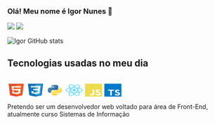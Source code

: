 ### Olá! Meu nome é Igor Nunes 👾

  <a href="https://www.linkedin.com/in/igor-nunes-1392782b4/" target="_blank"><img src="https://img.shields.io/badge/-LinkedIn-%230077B5?style=for-the-badge&logo=linkedin&logoColor=white" target="_blank"></a> 
  <a href = "mailto:igornunesle@gmail.com"><img src="https://img.shields.io/badge/-Gmail-%23333?style=for-the-badge&logo=gmail&logoColor=white" target="_blank"></a>

  ![Igor GitHub stats](https://github-readme-stats.vercel.app/api?username=igornunes-dev&show_icons=true&theme=radical)

  ## Tecnologias usadas no meu dia

<div style="display:inline-block"><br/>
  <img align="center" alt="igor-HTML" height="30" width="40" src="https://raw.githubusercontent.com/devicons/devicon/master/icons/html5/html5-original.svg">
  <img align="center" alt="igor-CSS" height="30" width="40" src="https://raw.githubusercontent.com/devicons/devicon/master/icons/css3/css3-original.svg">
  <img align="center" alt="igor-Python" height="30" width="40" src="https://raw.githubusercontent.com/devicons/devicon/master/icons/python/python-original.svg">
  <img align="center" alt="igor-React" height="30" width="40" src="https://raw.githubusercontent.com/devicons/devicon/master/icons/react/react-original.svg">
   <img align="center" alt="igor-Js" height="30" width="40" src="https://raw.githubusercontent.com/devicons/devicon/master/icons/javascript/javascript-plain.svg">
  <img align="center" alt="igor-Ts" height="30" width="40" src="https://raw.githubusercontent.com/devicons/devicon/master/icons/typescript/typescript-plain.svg">
</div><br />

Pretendo ser um desenvolvedor web voltado para área de Front-End, atualmente curso Sistemas de Informação

